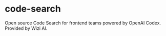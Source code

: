 # code-search
Open source Code Search for frontend teams powered by OpenAI Codex. Provided by Wizi AI.
